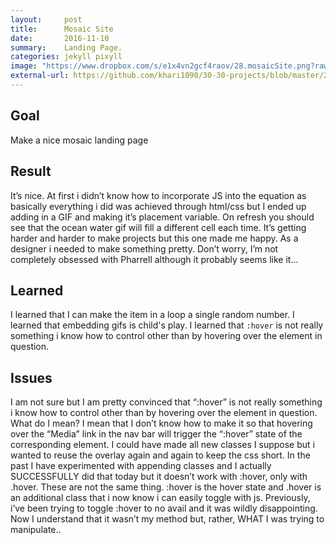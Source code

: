 ```yaml
---
layout:     post
title:      Mosaic Site
date:       2016-11-10
summary:    Landing Page.
categories: jekyll pixyll
image: "https://www.dropbox.com/s/e1x4vn2gcf4raov/28.mosaicSite.png?raw=1"
external-url: https://github.com/khari1090/30-30-projects/blob/master/28.mosaicSite.html
---
```


## Goal
Make a nice mosaic landing page

## Result
It’s nice. At first i didn’t know how to incorporate JS into the equation as basically everything i did was achieved through html/css but I ended up adding in a GIF and making it’s placement variable. On refresh you should see that the ocean water gif will fill a different cell each time. It’s getting harder and harder to make projects but this one made me happy. As a designer i needed to make something pretty. Don’t worry, I’m not completely obsessed with Pharrell although it probably seems like it...

## Learned
I learned that I can make the item in a loop a single random number. I learned that embedding gifs is child's play. I learned that `:hover` is not really something i know how to control other than by hovering over the element in question.

## Issues
I am not sure but I am pretty convinced that “:hover” is not really something i know how to control other than by hovering over the element in question. What do I mean? I mean that I don’t know how to make it so that hovering over the “Media” link in the nav bar will trigger the “:hover” state of the corresponding element. I could have made all new classes I suppose but i wanted to reuse the overlay again and again to keep the css short. In the past I have experimented with appending classes and I actually SUCCESSFULLY did that today but it doesn’t work with :hover, only with .hover. These are not the same thing. :hover is the hover state and .hover is an additional class that i now know i can easily toggle with js. Previously, i’ve been trying to toggle :hover to no avail and it was wildly disappointing. Now I understand that it wasn’t my method but, rather, WHAT I was trying to manipulate..
